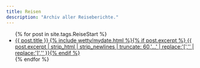 ```yaml
---
title: Reisen
description: "Archiv aller Reiseberichte."
---
```


<ul class="post-list">{% for post in site.tags.ReiseStart %}
<li><article><a href="{{ site.url }}{{ site.baseurl }}/{{ post.categories[0] }}/{{ post.categories[1] }}/">{{ post.title }} <span class="entry-date"><time datetime="{{ post.date | date_to_xmlschema }}">{% include wetty/mydate.html %}</time></span>{% if post.excerpt %} <span class="excerpt">{{ post.excerpt | strip_html | strip_newlines | truncate: 60,'...' | replace:'[','' | replace:']','' }}</span>{% endif %}</a></article></li>{% endfor %}</ul>
